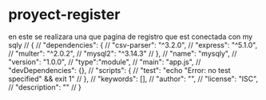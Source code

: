 # proyect-register
en este se realizara una que pagina de registro que est conectada con my sqly
// {
//   "dependencies": {
//     "csv-parser": "^3.2.0",
//     "express": "^5.1.0",
//     "multer": "^2.0.2",
//     "mysql2": "^3.14.3"
//   },
//   "name": "mysqly",
//   "version": "1.0.0",
//   "type":"module",
//   "main": "app.js",
//   "devDependencies": {},
//   "scripts": {
//     "test": "echo \"Error: no test specified\" && exit 1"
//   },
//   "keywords": [],
//   "author": "",
//   "license": "ISC",
//   "description": ""
// }